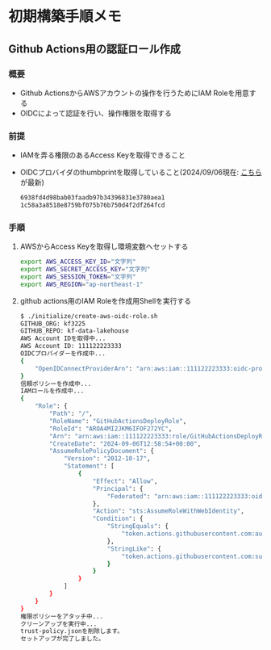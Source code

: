 # 初期構築手順メモ

## Github Actions用の認証ロール作成

### 概要

- Github ActionsからAWSアカウントの操作を行うためにIAM Roleを用意する
- OIDCによって認証を行い、操作権限を取得する

### 前提

- IAMを弄る権限のあるAccess Keyを取得できること
- OIDCプロバイダのthumbprintを取得していること(2024/09/06現在: [こちら](https://github.blog/changelog/2023-06-27-github-actions-update-on-oidc-integration-with-aws/)が最新)

    ```sh
    6938fd4d98bab03faadb97b34396831e3780aea1
    1c58a3a8518e8759bf075b76b750d4f2df264fcd
    ```

### 手順

1. AWSからAccess Keyを取得し環境変数へセットする

    ```sh
    export AWS_ACCESS_KEY_ID="文字列"
    export AWS_SECRET_ACCESS_KEY="文字列"
    export AWS_SESSION_TOKEN="文字列"
    export AWS_REGION="ap-northeast-1"
    ```

2. github actions用のIAM Roleを作成用Shellを実行する

    ```sh
    $ ./initialize/create-aws-oidc-role.sh
    GITHUB_ORG: kf3225
    GITHUB_REPO: kf-data-lakehouse
    AWS Account IDを取得中...
    AWS Account ID: 111122223333
    OIDCプロバイダーを作成中...
    {
        "OpenIDConnectProviderArn": "arn:aws:iam::111122223333:oidc-provider/token.actions.githubusercontent.com"
    }
    信頼ポリシーを作成中...
    IAMロールを作成中...
    {
        "Role": {
            "Path": "/",
            "RoleName": "GitHubActionsDeployRole",
            "RoleId": "AROA4MI2JKM6IFOF272YC",
            "Arn": "arn:aws:iam::111122223333:role/GitHubActionsDeployRole",
            "CreateDate": "2024-09-06T12:58:54+00:00",
            "AssumeRolePolicyDocument": {
                "Version": "2012-10-17",
                "Statement": [
                    {
                        "Effect": "Allow",
                        "Principal": {
                            "Federated": "arn:aws:iam::111122223333:oidc-provider/token.actions.githubusercontent.com"
                        },
                        "Action": "sts:AssumeRoleWithWebIdentity",
                        "Condition": {
                            "StringEquals": {
                                "token.actions.githubusercontent.com:aud": "sts.amazonaws.com"
                            },
                            "StringLike": {
                                "token.actions.githubusercontent.com:sub": "repo:kf3225/kf-data-lakehouse:*"
                            }
                        }
                    }
                ]
            }
        }
    }
    権限ポリシーをアタッチ中...
    クリーンアップを実行中...
    trust-policy.jsonを削除します。
    セットアップが完了しました。
    ```
